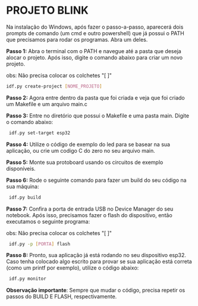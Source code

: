 # PROJETO BLINK

Na instalação do Windows, após fazer o passo-a-passo, aparecerá dois prompts de comando (um cmd e outro powershell) que já possui o PATH que precisamos para rodar os programas. Abra um deles.

**Passo 1:** Abra o terminal com o PATH e navegue até a pasta que deseja alocar o projeto. Após isso, digite o comando abaixo para criar um novo projeto.

obs: Não precisa colocar os colchetes "[ ]" 
```bash
idf.py create-project [NOME_PROJETO]
```

**Passo 2:** Agora entre dentro da pasta que foi criada e veja que foi criado um Makefile e um arquivo main.c
  
**Passo 3:** Entre no diretório que possui o Makefile e uma pasta main. Digite o comando abaixo: 

```bash
 idf.py set-target esp32
```

**Passo 4:** Utilize o código de exemplo do led para se basear na sua aplicação, ou crie um codigo C do zero no seu arquivo main. 

**Passo 5:** Monte sua protoboard usando os circuitos de exemplo disponíveis.

**Passo 6:** Rode o seguinte comando para fazer um build do seu código na sua máquina: 
 
```bash
 idf.py build
```

**Passo 7:** Confira a porta de entrada USB no Device Manager do seu notebook. Após isso, precisamos fazer o flash do dispositivo, então executamos o seguinte programa: 

obs: Não precisa colocar os colchetes "[ ]" 
```bash
 idf.py -p [PORTA] flash
```

**Passo 8:** Pronto, sua aplicação já está rodando no seu dispositivo esp32. Caso tenha colocado algo escrito para provar se sua aplicação está correta (como um printf por exemplo), utilize o código abaixo: 
```bash
 idf.py monitor
```

**Observação importante**: Sempre que mudar o código, precisa repetir os passos do BUILD E FLASH, respectivamente.  


